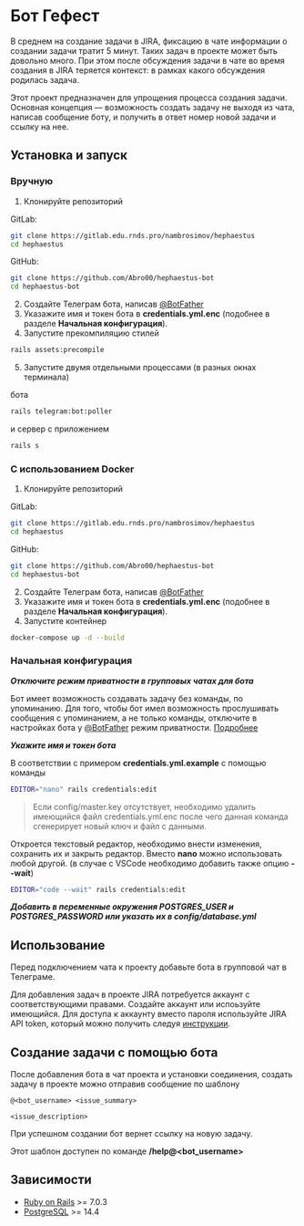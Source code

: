# Бот Гефест

В среднем на создание задачи в JIRA, фиксацию в чате информации о создании задачи тратит 5 минут. Таких задач в проекте может быть довольно много. При этом после обсуждения задачи в чате во время создания в JIRA теряется контекст: в рамках какого обсуждения родилась задача.

Этот проект предназначен для упрощения процесса создания задачи. Основная концепция — возможность создать задачу не выходя из чата, написав сообщение боту, и получить в ответ номер новой задачи и ссылку на нее.

## Установка и запуск

### Вручную

1. Клонируйте репозиторий

GitLab:
```bash
git clone https://gitlab.edu.rnds.pro/nambrosimov/hephaestus
cd hephaestus
```

GitHub:
```bash
git clone https://github.com/Abro00/hephaestus-bot
cd hephaestus-bot
```
2. Создайте Телеграм бота, написав [@BotFather](https://t.me/BotFather)
3. Указажите имя и токен бота в __credentials.yml.enc__ (подобнее в разделе __Начальная конфигурация__).
4. Запустите прекомпиляцию стилей
```bash
rails assets:precompile
```
5. Запустите двумя отдельными процессами (в разных окнах терминала)

бота
```bash
rails telegram:bot:poller
```
и сервер с приложением
```bash
rails s
```

### С использованием Docker

1. Клонируйте репозиторий

GitLab:
```bash
git clone https://gitlab.edu.rnds.pro/nambrosimov/hephaestus
cd hephaestus
```

GitHub:
```bash
git clone https://github.com/Abro00/hephaestus-bot
cd hephaestus-bot
```
2. Создайте Телеграм бота, написав [@BotFather](https://t.me/BotFather)
3. Указажите имя и токен бота в __credentials.yml.enc__ (подобнее в разделе __Начальная конфигурация__).
4. Запустите контейнер
```bash
docker-compose up -d --build
```
### Начальная конфигурация

__*Отключите режим приватности в групповых чатах для бота*__

Бот имеет возможность создавать задачу без команды, по упоминанию. Для того, чтобы бот имел возможность прослушивать сообщения с упоминанием, а не только команды, отключите в настройках бота у [@BotFather](https://t.me/BotFather) режим приватности. [Подробнее](https://core.telegram.org/bots#privacy-mode)

__*Укажите имя и токен бота*__

В соответствии с примером __credentials.yml.example__ с помощью команды
```bash
EDITOR="nano" rails credentials:edit
```
>Если config/master.key отсутствует, необходимо удалить имеющийся файл credentials.yml.enc после чего данная команда сгенерирует новый ключ и файл с данными.

Откроется текстовый редактор, необходимо внести изменения, сохранить их и закрыть редактор. Вместо __nano__ можно использовать любой другой.
(в случае с VSCode необходимо добавить также опцию __--wait__)
```bash
EDITOR="code --wait" rails credentials:edit
```

__*Добавить в переменные окружения POSTGRES_USER и POSTGRES_PASSWORD или указать их в config/database.yml*__

## Использование

Перед подключением чата к проекту добавьте бота в групповой чат в Телеграме.

Для добавления задач в проекте JIRA потребуется аккаунт с соответствующими правами. Создайте аккаунт или испоьзуйте имеющийся. Для доступа к аккаунту вместо пароля используйте JIRA API token, который можно получить следуя [инструкции](https://support.atlassian.com/atlassian-account/docs/manage-api-tokens-for-your-atlassian-account/).

## Создание задачи с помощью бота

После добавления бота в чат проекта и установки соединения, создать задачу в проекте можно отправив сообщение по шаблону
```
@<bot_username> <issue_summary>

<issue_description>
```
При успешном создании бот вернет ссылку на новую задачу.

Этот шаблон доступен по команде __/help@<bot_username>__

## Зависимости

* [Ruby on Rails](https://rubyonrails.org/) >= 7.0.3
* [PostgreSQL](https://postgresql.org/) >= 14.4
